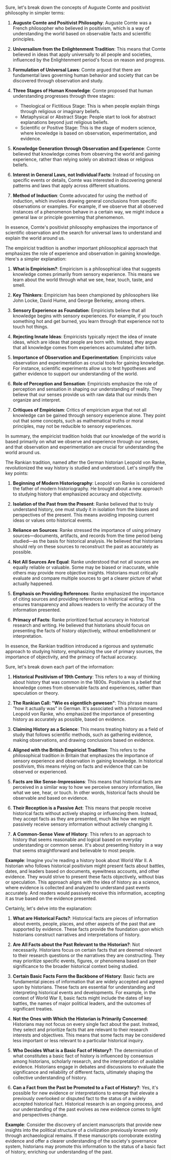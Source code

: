 Sure, let's break down the concepts of Auguste Comte and positivist philosophy in simpler terms:

1. **Auguste Comte and Positivist Philosophy**: Auguste Comte was a French philosopher who believed in positivism, which is a way of understanding the world based on observable facts and scientific principles.

2. **Universalism from the Enlightenment Tradition**: This means that Comte believed in ideas that apply universally to all people and societies, influenced by the Enlightenment period's focus on reason and progress.

3. **Formulation of Universal Laws**: Comte argued that there are fundamental laws governing human behavior and society that can be discovered through observation and study.

4. **Three Stages of Human Knowledge**: Comte proposed that human understanding progresses through three stages:
   - Theological or Fictitious Stage: This is when people explain things through religious or imaginary beliefs.
   - Metaphysical or Abstract Stage: People start to look for abstract explanations beyond just religious beliefs.
   - Scientific or Positive Stage: This is the stage of modern science, where knowledge is based on observation, experimentation, and evidence.

5. **Knowledge Generation through Observation and Experience**: Comte believed that knowledge comes from observing the world and gaining experience, rather than relying solely on abstract ideas or religious beliefs.

6. **Interest in General Laws, not Individual Facts**: Instead of focusing on specific events or details, Comte was interested in discovering general patterns and laws that apply across different situations.

7. **Method of Induction**: Comte advocated for using the method of induction, which involves drawing general conclusions from specific observations or examples. For example, if we observe that all observed instances of a phenomenon behave in a certain way, we might induce a general law or principle governing that phenomenon.

In essence, Comte's positivist philosophy emphasizes the importance of scientific observation and the search for universal laws to understand and explain the world around us.

The empiricist tradition is another important philosophical approach that emphasizes the role of experience and observation in gaining knowledge. Here's a simpler explanation:

1. **What is Empiricism?**: Empiricism is a philosophical idea that suggests knowledge comes primarily from sensory experience. This means we learn about the world through what we see, hear, touch, taste, and smell.

2. **Key Thinkers**: Empiricism has been championed by philosophers like John Locke, David Hume, and George Berkeley, among others.

3. **Sensory Experience as Foundation**: Empiricists believe that all knowledge begins with sensory experiences. For example, if you touch something hot and get burned, you learn through that experience not to touch hot things.

4. **Rejecting Innate Ideas**: Empiricists typically reject the idea of innate ideas, which are ideas that people are born with. Instead, they argue that all knowledge comes from experiences accumulated after birth.

5. **Importance of Observation and Experimentation**: Empiricists value observation and experimentation as crucial tools for gaining knowledge. For instance, scientific experiments allow us to test hypotheses and gather evidence to support our understanding of the world.

6. **Role of Perception and Sensation**: Empiricists emphasize the role of perception and sensation in shaping our understanding of reality. They believe that our senses provide us with raw data that our minds then organize and interpret.
 
7. **Critiques of Empiricism**: Critics of empiricism argue that not all knowledge can be gained through sensory experience alone. They point out that some concepts, such as mathematical truths or moral principles, may not be reducible to sensory experiences.

In summary, the empiricist tradition holds that our knowledge of the world is based primarily on what we observe and experience through our senses, and that observation and experimentation are crucial for understanding the world around us.

The Rankian tradition, named after the German historian Leopold von Ranke, revolutionized the way history is studied and understood. Let's simplify the key points:

1. **Beginning of Modern Historiography**: Leopold von Ranke is considered the father of modern historiography. He brought about a new approach to studying history that emphasized accuracy and objectivity.

2. **Isolation of the Past from the Present**: Ranke believed that to truly understand history, one must study it in isolation from the biases and perspectives of the present. This means avoiding imposing current ideas or values onto historical events.

3. **Reliance on Sources**: Ranke stressed the importance of using primary sources—documents, artifacts, and records from the time period being studied—as the basis for historical analysis. He believed that historians should rely on these sources to reconstruct the past as accurately as possible.

4. **Not All Sources Are Equal**: Ranke understood that not all sources are equally reliable or valuable. Some may be biased or inaccurate, while others may provide more objective insights. Historians must critically evaluate and compare multiple sources to get a clearer picture of what actually happened.

5. **Emphasis on Providing References**: Ranke emphasized the importance of citing sources and providing references in historical writing. This ensures transparency and allows readers to verify the accuracy of the information presented.

6. **Primacy of Facts**: Ranke prioritized factual accuracy in historical research and writing. He believed that historians should focus on presenting the facts of history objectively, without embellishment or interpretation.

In essence, the Rankian tradition introduced a rigorous and systematic approach to studying history, emphasizing the use of primary sources, the importance of objectivity, and the primacy of factual accuracy.

Sure, let's break down each part of the information:

1. **Historical Positivism of 19th Century**: This refers to a way of thinking about history that was common in the 1800s. Positivism is a belief that knowledge comes from observable facts and experiences, rather than speculation or theory.

2. **The Rankian Call: "Wie es eigentlich gewesen"**: This phrase means "how it actually was" in German. It's associated with a historian named Leopold von Ranke, who emphasized the importance of presenting history as accurately as possible, based on evidence.

3. **Claiming History as a Science**: This means treating history as a field of study that follows scientific methods, such as gathering evidence, making observations, and drawing conclusions based on evidence.

4. **Aligned with the British Empiricist Tradition**: This refers to the philosophical tradition in Britain that emphasizes the importance of sensory experience and observation in gaining knowledge. In historical positivism, this means relying on facts and evidence that can be observed or experienced.

5. **Facts are like Sense-Impressions**: This means that historical facts are perceived in a similar way to how we perceive sensory information, like what we see, hear, or touch. In other words, historical facts should be observable and based on evidence.

6. **Their Reception is a Passive Act**: This means that people receive historical facts without actively shaping or influencing them. Instead, they accept facts as they are presented, much like how we might passively receive sensory information without actively changing it.

7. **A Common-Sense View of History**: This refers to an approach to history that seems reasonable and logical based on everyday understanding or common sense. It's about presenting history in a way that seems straightforward and believable to most people.

**Example**: Imagine you're reading a history book about World War II. A historian who follows historical positivism might present facts about battles, dates, and leaders based on documents, eyewitness accounts, and other evidence. They would strive to present these facts objectively, without bias or speculation. This approach aligns with the idea of history as a science, where evidence is collected and analyzed to understand past events accurately. And readers would passively receive this information, accepting it as true based on the evidence presented.

Certainly, let's delve into the explanation:

1. **What are Historical Facts?**: Historical facts are pieces of information about events, people, places, and other aspects of the past that are supported by evidence. These facts provide the foundation upon which historians construct narratives and interpretations of history.

2. **Are All Facts about the Past Relevant to the Historian?**: Not necessarily. Historians focus on certain facts that are deemed relevant to their research questions or the narratives they are constructing. They may prioritize specific events, figures, or phenomena based on their significance to the broader historical context being studied.

3. **Certain Basic Facts Form the Backbone of History**: Basic facts are fundamental pieces of information that are widely accepted and agreed upon by historians. These facts are essential for understanding and interpreting historical events and developments. For example, in the context of World War II, basic facts might include the dates of key battles, the names of major political leaders, and the outcomes of significant treaties.

4. **Not the Ones with Which the Historian is Primarily Concerned**: Historians may not focus on every single fact about the past. Instead, they select and prioritize facts that are relevant to their research interests and objectives. This means that some facts may be considered less important or less relevant to a particular historical inquiry.

5. **Who Decides What is a Basic Fact of History?**: The determination of what constitutes a basic fact of history is influenced by consensus among historians, scholarly research, and the interpretation of available evidence. Historians engage in debates and discussions to evaluate the significance and reliability of different facts, ultimately shaping the collective understanding of history.

6. **Can a Fact from the Past be Promoted to a Fact of History?**: Yes, it's possible for new evidence or interpretations to emerge that elevate a previously overlooked or disputed fact to the status of a widely accepted historical fact. Historical research is an ongoing process, and our understanding of the past evolves as new evidence comes to light and perspectives change.

**Example**: Consider the discovery of ancient manuscripts that provide new insights into the political structure of a civilization previously known only through archaeological remains. If these manuscripts corroborate existing evidence and offer a clearer understanding of the society's governance system, historians may promote this information to the status of a basic fact of history, enriching our understanding of the past.